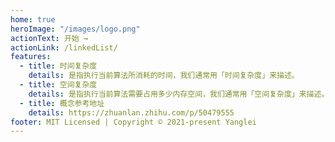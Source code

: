 ```yaml
---
home: true
heroImage: "/images/logo.png"
actionText: 开始 →
actionLink: /linkedList/
features:
  - title: 时间复杂度
    details: 是指执行当前算法所消耗的时间，我们通常用「时间复杂度」来描述。
  - title: 空间复杂度
    details: 是指执行当前算法需要占用多少内存空间，我们通常用「空间复杂度」来描述。
  - title: 概念参考地址
    details: https://zhuanlan.zhihu.com/p/50479555
footer: MIT Licensed | Copyright © 2021-present Yanglei
---
```

